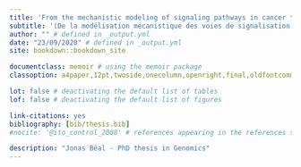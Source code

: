 ```yaml
--- 
title: 'From the mechanistic modeling of signaling pathways in cancer to the interpretation of models and their contributions: clinical applications and statistical evaluation'
subtitle: '(De la modélisation mécanistique des voies de signalisation dans le cancer à l’interprétation des modèles et de leurs apports: applications cliniques et évaluation statistique)'
author: "" # defined in _output.yml
date: "23/09/2020" # defined in _output.yml
site: bookdown::bookdown_site

documentclass: memoir # using the memoir package
classoption: a4paper,12pt,twoside,onecolumn,openright,final,oldfontcommands

lot: false # deactivating the default list of tables
lof: false # deactivating the default list of figures

link-citations: yes
bibliography: [bib/thesis.bib]
#nocite: '@ito_control_2008' # references appearing in the references section but not in text

description: "Jonas Béal - PhD thesis in Genomics"
---
```










